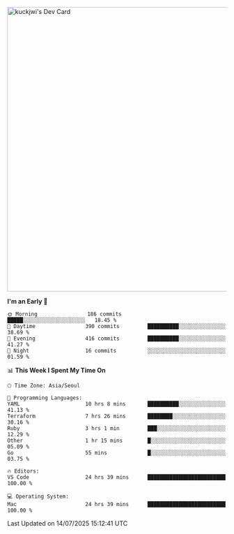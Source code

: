 <a href="https://app.daily.dev/kuckhwancho"><img src="https://api.daily.dev/devcards/v2/efef39c8028947428b3c0b486b9cd9b6.png?r=iz2&type=wide" width="652" alt="kuckjwi's Dev Card"/></a>

<!--START_SECTION:waka-->
**I'm an Early 🐤** 

```text
🌞 Morning                186 commits         █████░░░░░░░░░░░░░░░░░░░░   18.45 % 
🌆 Daytime                390 commits         ██████████░░░░░░░░░░░░░░░   38.69 % 
🌃 Evening                416 commits         ██████████░░░░░░░░░░░░░░░   41.27 % 
🌙 Night                  16 commits          ░░░░░░░░░░░░░░░░░░░░░░░░░   01.59 % 
```


📊 **This Week I Spent My Time On** 

```text
🕑︎ Time Zone: Asia/Seoul

💬 Programming Languages: 
YAML                     10 hrs 8 mins       ██████████░░░░░░░░░░░░░░░   41.13 % 
Terraform                7 hrs 26 mins       ████████░░░░░░░░░░░░░░░░░   30.16 % 
Ruby                     3 hrs 1 min         ███░░░░░░░░░░░░░░░░░░░░░░   12.29 % 
Other                    1 hr 15 mins        █░░░░░░░░░░░░░░░░░░░░░░░░   05.09 % 
Go                       55 mins             █░░░░░░░░░░░░░░░░░░░░░░░░   03.75 % 

🔥 Editors: 
VS Code                  24 hrs 39 mins      █████████████████████████   100.00 % 

💻 Operating System: 
Mac                      24 hrs 39 mins      █████████████████████████   100.00 % 
```


 Last Updated on 14/07/2025 15:12:41 UTC
<!--END_SECTION:waka-->
